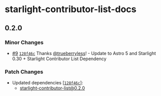 # starlight-contributor-list-docs

## 0.2.0

### Minor Changes

- [#9](https://github.com/trueberryless-org/starlight-contributor-list/pull/9) [`128f46c`](https://github.com/trueberryless-org/starlight-contributor-list/commit/128f46cca2b8c98abade03e5a3dee64970b367ae) Thanks [@trueberryless](https://github.com/trueberryless)! - Update to Astro 5 and Starlight 0.30 + Starlight Contributor List Dependency

### Patch Changes

- Updated dependencies [[`128f46c`](https://github.com/trueberryless-org/starlight-contributor-list/commit/128f46cca2b8c98abade03e5a3dee64970b367ae)]:
  - starlight-contributor-list@0.2.0
